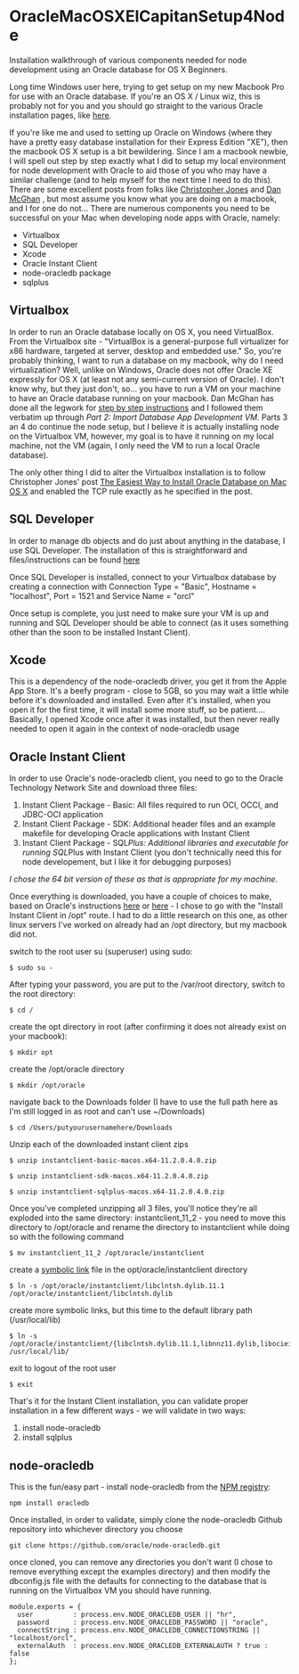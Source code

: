 # OracleMacOSXElCapitanSetup4Node
Installation walkthrough of various components needed for node development using an Oracle database for OS X Beginners.  

Long time Windows user here, trying to get setup on my new Macbook Pro for use with an Oracle database.  If you're an OS X / Linux wiz, this is probably not for you and you should go straight to the various Oracle installation pages, like [here](https://github.com/oracle/node-oracledb/blob/master/INSTALL.md#instosx).

If you're like me and used to setting up Oracle on Windows (where they have a pretty easy database installation for their Express Edition "XE"), then the macbook OS X setup is a bit bewildering. Since I am a macbook newbie, I will spell out step by step exactly what I did to setup my local environment for node development with Oracle to aid those of you who may have a similar challenge (and to help myself for the next time I need to do this).  There are some excellent posts from folks like [Christopher Jones](https://blogs.oracle.com/opal/) and [Dan McGhan](https://jsao.io/) , but most assume you know what you are doing on a macbook, and I for one do not...  There are numerous components you need to be successful on your Mac when developing node apps with Oracle, namely:

 - Virtualbox
 - SQL Developer
 - Xcode
 - Oracle Instant Client
 - node-oracledb package
 - sqlplus

## Virtualbox ##
In order to run an Oracle database locally on OS X, you need VirtualBox.  From the Virtualbox site - "VirtualBox is a general-purpose full virtualizer for x86 hardware, targeted at server, desktop and embedded use."  So, you're probably thinking, I want to run a database on my macbook, why do I need virtualization?  Well, unlike on Windows, Oracle does not offer Oracle XE expressly for OS X (at least not any semi-current version of Oracle).  I don't know why, but they just don't, so... you have to run a VM on your machine to have an Oracle database running on your macbook. Dan McGhan has done all the legwork for [step by step instructions](https://jsao.io/2015/10/creating-a-local-sandbox-for-node-js-and-oracle-database/) and I followed them verbatim up through *Part 2: Import Database App Development VM*.  Parts 3 an 4 do continue the node setup, but I believe it is actually installing node on the Virtualbox VM, however, my goal is to have it running on my local machine, not the VM (again, I only need the VM to run a local Oracle database).

The only other thing I did to alter the Virtualbox installation is to follow Christopher Jones' post [The Easiest Way to Install Oracle Database on Mac OS X](https://blogs.oracle.com/opal/entry/the_easiest_way_to_enable) and enabled the TCP rule exactly as he specified in the post.

## SQL Developer ##
In order to manage db objects and do just about anything in the database, I use SQL Developer.  The installation of this is straightforward and files/instructions can be found [here](http://www.oracle.com/technetwork/developer-tools/sql-developer/downloads/index.html)

Once SQL Developer is installed, connect to your Virtualbox database by creating a connection with Connection Type = "Basic", Hostname = "localhost", Port = 1521 and Service Name = "orcl"

Once setup is complete, you just need to make sure your VM is up and running and SQL Developer should be able to connect (as it uses something other than the soon to be installed Instant Client).

## Xcode
This is a dependency of the node-oracledb driver, you get it from the Apple App Store.  It's a beefy program - close to 5GB, so you may wait a little while before it's downloaded and installed. Even after it's installed, when you open it for the first time, it will install some more stuff, so be patient....  Basically, I opened Xcode once after it was installed, but then never really needed to open it again in the context of node-oracledb usage

## Oracle Instant Client ##
In order to use Oracle's node-oracledb client, you need to go to the Oracle Technology Network Site and download three files:

 1. Instant Client Package - Basic: All files required to run OCI, OCCI, and JDBC-OCI application
 2. Instant Client Package - SDK: Additional header files and an example makefile for developing Oracle applications with Instant Client
 3. Instant Client Package - SQL*Plus: Additional libraries and executable for running SQL*Plus with Instant Client (you don't technically need this for node developement, but I like it for debugging purposes)

*I chose the 64 bit version of these as that is appropriate for my machine.* 

Once everything is downloaded, you have a couple of choices to make, based on Oracle's instructions [here](https://github.com/oracle/node-oracledb/blob/master/INSTALL.md#-531-install-instant-client-in-opt) or [here](https://github.com/oracle/node-oracledb/blob/master/INSTALL.md#-532-install-instant-client-in-a-user-directory) - I chose to go with the "Install Instant Client in /opt" route.  I had to do a little research on this one, as other linux servers I've worked on already had an /opt directory, but my macbook did not. 

switch to the root user su (superuser) using sudo:

```
$ sudo su -
```

After typing your password, you are put to the /var/root directory, switch to the root directory:

```
$ cd /
```

create the opt directory in root (after confirming it does not already exist on your macbook):

```
$ mkdir opt
```

create the /opt/oracle directory

```
$ mkdir /opt/oracle
```

navigate back to the Downloads folder (I have to use the full path here as I'm still logged in as root and can't use ~/Downloads)

```
$ cd /Users/putyourusernamehere/Downloads
```

Unzip each of the downloaded instant client zips

```
$ unzip instantclient-basic-macos.x64-11.2.0.4.0.zip
```

```
$ unzip instantclient-sdk-macos.x64-11.2.0.4.0.zip
```

```
$ unzip instantclient-sqlplus-macos.x64-11.2.0.4.0.zip
```

Once you've completed unzipping all 3 files, you'll notice they're all exploded into the same directory: instantclient_11_2 - you need to move this directory to /opt/oracle and rename the directory to instantclient while doing so with the following command

```
$ mv instantclient_11_2 /opt/oracle/instantclient
```

create a [symbolic link](https://en.wikipedia.org/wiki/Symbolic_link) file in the opt/oracle/instantclient directory

```
$ ln -s /opt/oracle/instantclient/libclntsh.dylib.11.1 /opt/oracle/instantclient/libclntsh.dylib
```

create more symbolic links, but this time to the default library path (/usr/local/lib)

```
$ ln -s /opt/oracle/instantclient/{libclntsh.dylib.11.1,libnnz11.dylib,libociei.dylib} /usr/local/lib/
```

exit to logout of the root user

```
$ exit
```

That's it for the Instant Client installation, you can validate proper installation in a few different ways - we will validate in two ways:

 1. install node-oracledb
 2. install sqlplus

## node-oracledb ##

This is the fun/easy part - install node-oracledb from the [NPM registry](https://www.npmjs.com/package/oracledb):

```
npm install oracledb
```

Once installed, in order to validate, simply clone the node-oracledb Github repository into whichever directory you choose

```
git clone https://github.com/oracle/node-oracledb.git

```

once cloned, you can remove any directories you don't want (I chose to remove everything except the examples directory) and then modify the dbconfig.js file with the defaults for connecting to the database that is running on the Virtualbox VM you should have running.

```
module.exports = {
  user          : process.env.NODE_ORACLEDB_USER || "hr",
  password      : process.env.NODE_ORACLEDB_PASSWORD || "oracle",
  connectString : process.env.NODE_ORACLEDB_CONNECTIONSTRING || "localhost/orcl",
  externalAuth  : process.env.NODE_ORACLEDB_EXTERNALAUTH ? true : false
};
```